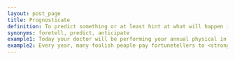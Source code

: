 ```yaml
---
layout: post_page
title: Prognosticate
definition: To predict something or at least hint at what will happen in the future.
synonyms: foretell, predict, anticipate
example1: Today your doctor will be performing your annual physical in order to <strong>prognosticate</strong> your future health.
example2: Every year, many foolish people pay fortunetellers to <strong>prognosticate</strong> their futures.
---
```


